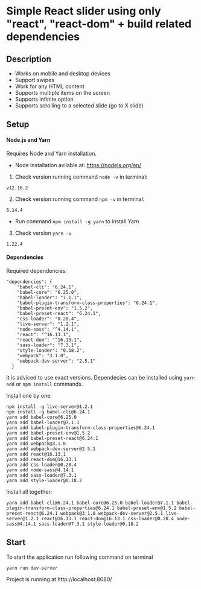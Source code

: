# Simple React slider using only "react", "react-dom" + build related dependencies

## Description

- Works on mobile and desktop devices
- Support swipes
- Work for any HTML content
- Supports multiple items on the screen
- Supports infinite option
- Supports scrolling to a selected slide (go to X slide)

## Setup

#### Node.js and Yarn

Requires Node and Yarn installation.

- Node installation avilable at: https://nodejs.org/en/ 
1. Check version running command ```node -v``` in terminal:
```
v12.16.2
```
2. Check version running command ```npm -v``` in terminal:
```
6.14.4
```

- Run command ```npm install -g yarn``` to install Yarn

3. Check version ```yarn -v```

```
1.22.4
```
#### Dependencies

Required dependencies:
```
"dependencies": {
    "babel-cli": "6.24.1",
    "babel-core": "6.25.0",
    "babel-loader": "7.1.1",
    "babel-plugin-transform-class-properties": "6.24.1",
    "babel-preset-env": "1.5.2",
    "babel-preset-react": "6.24.1",
    "css-loader": "0.28.4",
    "live-server": "1.2.1",
    "node-sass": "^4.14.1",
    "react": "^16.13.1",
    "react-dom": "^16.13.1",
    "sass-loader": "7.3.1",
    "style-loader": "0.18.2",
    "webpack": "3.1.0",
    "webpack-dev-server": "2.5.1"
  }
 ``` 
It is adviced to use exact versions. Dependecies can be installed using ```yarn add``` or ```npm install``` commands.

Install one by one:
```
npm install -g live-server@1.2.1
npm install -g babel-cli@6.24.1
yarn add babel-core@6.25.0
yarn add babel-loader@7.1.1
yarn add babel-plugin-transform-class-properties@6.24.1
yarn add babel-preset-env@1.5.2
yarn add babel-preset-react@6.24.1
yarn add webpack@3.1.0
yarn add webpack-dev-server@2.5.1
yarn add react@16.13.1
yarn add react-dom@16.13.1
yarn add css-loader@0.28.4
yarn add node-sass@4.14.1
yarn add sass-loader@7.3.1
yarn add style-loader@0.18.2
```

Install all together:
```
yarn add babel-cli@6.24.1 babel-core@6.25.0 babel-loader@7.1.1 babel-plugin-transform-class-properties@6.24.1 babel-preset-env@1.5.2 babel-preset-react@6.24.1 webpack@3.1.0 webpack-dev-server@2.5.1 live-server@1.2.1 react@16.13.1 react-dom@16.13.1 css-loader@0.28.4 node-sass@4.14.1 sass-loader@7.3.1 style-loader@0.18.2
```
 
 ## Start
 
 To start the application run following command on terminal
 ```
 yarn run dev-server
 ```
  
  Project is running at http://localhost:8080/
